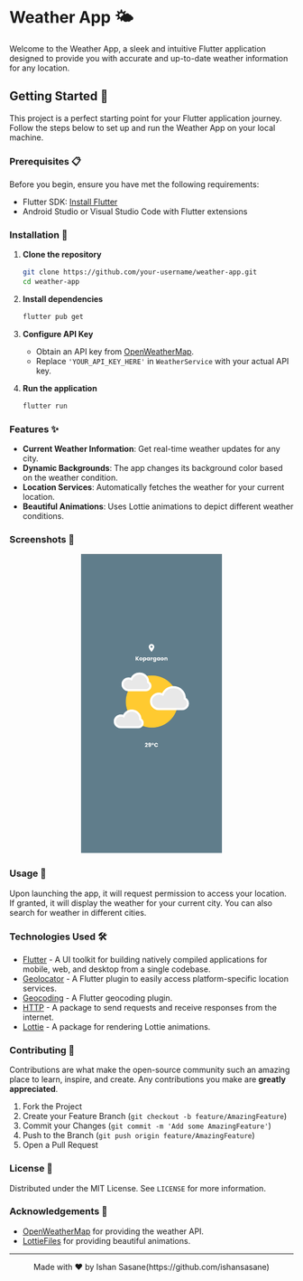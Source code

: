 # Weather App 🌤️

Welcome to the Weather App, a sleek and intuitive Flutter application designed to provide you with accurate and up-to-date weather information for any location. 

## Getting Started 🚀

This project is a perfect starting point for your Flutter application journey. Follow the steps below to set up and run the Weather App on your local machine.

### Prerequisites 📋

Before you begin, ensure you have met the following requirements:
- Flutter SDK: [Install Flutter](https://flutter.dev/docs/get-started/install)
- Android Studio or Visual Studio Code with Flutter extensions

### Installation 🔧

1. **Clone the repository**
    ```sh
    git clone https://github.com/your-username/weather-app.git
    cd weather-app
    ```

2. **Install dependencies**
    ```sh
    flutter pub get
    ```

3. **Configure API Key**
   - Obtain an API key from [OpenWeatherMap](https://openweathermap.org/api).
   - Replace `'YOUR_API_KEY_HERE'` in `WeatherService` with your actual API key.

4. **Run the application**
    ```sh
    flutter run
    ```

### Features ✨

- **Current Weather Information**: Get real-time weather updates for any city.
- **Dynamic Backgrounds**: The app changes its background color based on the weather condition.
- **Location Services**: Automatically fetches the weather for your current location.
- **Beautiful Animations**: Uses Lottie animations to depict different weather conditions.

### Screenshots 📸

<p align="center">
  <img src="screenshots/abcd.jpg" width="250" alt="Cloudy Weather">
</p>

### Usage 📝

Upon launching the app, it will request permission to access your location. If granted, it will display the weather for your current city. You can also search for weather in different cities.

### Technologies Used 🛠️

- [Flutter](https://flutter.dev/) - A UI toolkit for building natively compiled applications for mobile, web, and desktop from a single codebase.
- [Geolocator](https://pub.dev/packages/geolocator) - A Flutter plugin to easily access platform-specific location services.
- [Geocoding](https://pub.dev/packages/geocoding) - A Flutter geocoding plugin.
- [HTTP](https://pub.dev/packages/http) - A package to send requests and receive responses from the internet.
- [Lottie](https://pub.dev/packages/lottie) - A package for rendering Lottie animations.

### Contributing 🤝

Contributions are what make the open-source community such an amazing place to learn, inspire, and create. Any contributions you make are **greatly appreciated**.

1. Fork the Project
2. Create your Feature Branch (`git checkout -b feature/AmazingFeature`)
3. Commit your Changes (`git commit -m 'Add some AmazingFeature'`)
4. Push to the Branch (`git push origin feature/AmazingFeature`)
5. Open a Pull Request

### License 📄

Distributed under the MIT License. See `LICENSE` for more information.

### Acknowledgements 🙏

- [OpenWeatherMap](https://openweathermap.org/) for providing the weather API.
- [LottieFiles](https://lottiefiles.com/) for providing beautiful animations.

---

<p align="center">
  Made with ❤️ by Ishan Sasane(https://github.com/ishansasane)
</p>
